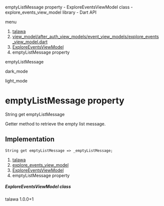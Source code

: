 




emptyListMessage property - ExploreEventsViewModel class - explore\_events\_view\_model library - Dart API







menu

1. [talawa](../../index.html)
2. [view\_model/after\_auth\_view\_models/event\_view\_models/explore\_events\_view\_model.dart](../../view_model_after_auth_view_models_event_view_models_explore_events_view_model/view_model_after_auth_view_models_event_view_models_explore_events_view_model-library.html)
3. [ExploreEventsViewModel](../../view_model_after_auth_view_models_event_view_models_explore_events_view_model/ExploreEventsViewModel-class.html)
4. emptyListMessage property

emptyListMessage


dark\_mode

light\_mode




# emptyListMessage property


String
get
emptyListMessage

Getter method to retrieve the empty list message.


## Implementation

```
String get emptyListMessage => _emptyListMessage;
```


 


1. [talawa](../../index.html)
2. [explore\_events\_view\_model](../../view_model_after_auth_view_models_event_view_models_explore_events_view_model/view_model_after_auth_view_models_event_view_models_explore_events_view_model-library.html)
3. [ExploreEventsViewModel](../../view_model_after_auth_view_models_event_view_models_explore_events_view_model/ExploreEventsViewModel-class.html)
4. emptyListMessage property

##### ExploreEventsViewModel class





talawa
1.0.0+1






